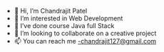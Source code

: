 - 👋 Hi, I’m Chandrajit Patel
- 👀 I’m interested in Web Development
- 🌱 I’ve done course Java full Stack
- 💞️ I’m looking to collaborate on a creative project
- 📫 You can reach me -chandrajit127@gmail.com

<!---
chandrajit19/chandrajit19 is a ✨ special ✨ repository because its `README.md` (this file) appears on your GitHub profile.
You can click the Preview link to take a look at your changes.
--->
